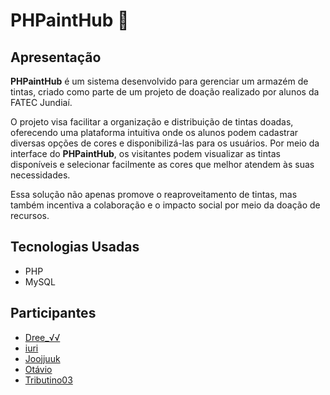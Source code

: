 # PHPaintHub 🎨

## Apresentação

**PHPaintHub** é um sistema desenvolvido para gerenciar um armazém de tintas, criado como parte de um projeto de doação realizado por alunos da FATEC Jundiaí.

O projeto visa facilitar a organização e distribuição de tintas doadas, oferecendo uma plataforma intuitiva onde os alunos podem cadastrar diversas opções de cores e disponibilizá-las para os usuários. Por meio da interface do **PHPaintHub**, os visitantes podem visualizar as tintas disponíveis e selecionar facilmente as cores que melhor atendem às suas necessidades.

Essa solução não apenas promove o reaproveitamento de tintas, mas também incentiva a colaboração e o impacto social por meio da doação de recursos.

## Tecnologias Usadas

- PHP
- MySQL

## Participantes

- [Dree_√√](https://github.com/Andre-ognibene)
- [iuri](https://github.com/iurilin)
- [Joojjuuk](https://github.com/Joojjuuk)
- [Otávio](https://github.com/otaviozin)
- [Tributino03](https://github.com/Tributino03)